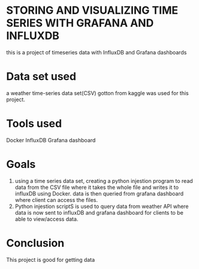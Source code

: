 # STORING AND VISUALIZING TIME SERIES WITH GRAFANA AND INFLUXDB
this is a project of timeseries data with InfluxDB and Grafana dashboards

# Data set used
a weather time-series data set(CSV) gotton from kaggle was used for this project.

# Tools used
Docker
InfluxDB
Grafana dashboard

# Goals
1. using a time series data set, creating a python injestion program to read data from the CSV file where it takes the whole file and writes it to influxDB using Docker. data is then queried from grafana dashboard where client can access the files.
2. Python injestion scriptS is used to query data from weather API where data is now sent to influxDB and grafana dashboard for clients to be able to view/access data.

# Conclusion
This project is good for getting data
